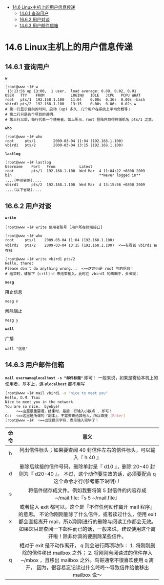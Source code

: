 <!-- TOC -->

- [14.6 Linux主机上的用户信息传递](#146-linux主机上的用户信息传递)
    - [14.6.1 查询用户](#1461-查询用户)
    - [16.6.2 用户对谈](#1662-用户对谈)
    - [14.6.3 用户邮件信箱](#1463-用户邮件信箱)

<!-- /TOC -->

# 14.6 Linux主机上的用户信息传递

## 14.6.1 查询用户

**`w`**

```
[root@www ~]# w
 13:13:56 up 13:00,  1 user,  load average: 0.08, 0.02, 0.01
USER   TTY    FROM            LOGIN@   IDLE   JCPU   PCPU WHAT
root   pts/1  192.168.1.100   11:04    0.00s  0.36s  0.00s -bash
vbird1 pts/2  192.168.1.100   13:15    0.00s  0.06s  0.02s w
# 第一行显示目前的时间、启动 (up) 多久，几个用户在系统上平均负载等；
# 第二行只是各个项目的说明，
# 第三行以后，每行代表一个使用者。如上所示，root 登陆并取得终端机名 pts/1 之意。
```

**`who`**

```
[root@www ~]# who
root     pts/1        2009-03-04 11:04 (192.168.1.100)
vbird1   pts/2        2009-03-04 13:15 (192.168.1.100)
```

**`lastlog`**

```
[root@www ~]# lastlog
Username    Port   From           Latest
root        pts/1  192.168.1.100  Wed Mar  4 11:04:22 +0800 2009
bin                                        **Never logged in**
....(中间省略)....
vbird1      pts/2  192.168.1.100  Wed Mar  4 13:15:56 +0800 2009
....(以下省略)....
```

## 16.6.2 用户对谈

**`write`**

```
[root@www ~]# write 使用者账号 [用户所在终端接口]

[root@www ~]# who
root     pts/1    2009-03-04 11:04 (192.168.1.100)
vbird1   pts/2    2009-03-04 13:15 (192.168.1.100)  <==有看到 vbird1 在在线

[root@www ~]# write vbird1 pts/2
Hello, there:
Please don't do anything wrong...  <==这两行是 root 写的信息！
# 结束时，请按下 [crtl]-d 来结束输入。此时在 vbird1 的画面中，会出现：
```

**`mesg`**

阻止信息

```
mesg n
```

解除阻止

```
mesg y
```

**`wall`**

广播

```
wall "信息"
```

## 14.6.3 用户邮件信箱

**`mail username@localhost -s "邮件标题"`** 即可！ 一般来说，如果是寄给本机上的使用者，基本上，连 **`@localhost`** 都不用写

```bash
[root@www ~]# mail vbird1 -s "nice to meet you"
Hello, D.M. Tsai
Nice to meet you in the network.
You are so nice.  byebye!
.    <==这里很重要喔，结束时，最后一行输入小数点 . 即可！
Cc:  <==这里是所谓的『副本』，不需要寄给其他人，所以直接 [Enter]
[root@www ~]#  <==出现提示字符，表示输入完毕了！
```

命令	|	意义
:---:|:---:
h	|	列出信件标头；如果要查阅 40 封信件左右的信件标头，可以输入『 h 40 』
d	|	删除后续接的信件号码，删除单封是『 d10 』，删除 20~40 封则为『 d20-40 』。 不过，这个动作要生效的话，必须要配合 q 这个命令才行(参考底下说明)！
s	|	将信件储存成文件。例如我要将第 5 封信件的内容存成 ~/mail.file:『s 5 ~/mail.file』
x	|	或者输入 exit 都可以。这个是『不作任何动作离开 mail 程序』的意思。 不论你刚刚删除了什么信件，或者读过什么，使用 exit 都会直接离开 mail，所以刚刚进行的删除与阅读工作都会无效。 如果您只是查阅一下邮件而已的话，一般来说，建议使用这个离开啦！除非你真的要删除某些信件。
q	|	相对于 exit 是不动作离开， q 则会进行两项动作： 1. 将刚刚删除的信件移出 mailbox 之外； 2. 将刚刚有阅读过的信件存入 ~/mbox ，且移出 mailbox 之外。鸟哥通常不很喜欢使用 q 离开， 因为，很容易忘记读过什么咚咚～导致信件给他移出 mailbox 说～


